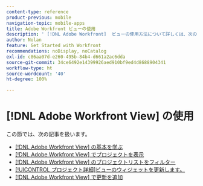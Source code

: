```yaml
---
content-type: reference
product-previous: mobile
navigation-topic: mobile-apps
title: Adobe Workfront ビューの使用
description: ' [!DNL Adobe Workfront]  ビューの使用方法について詳しくは、次の記事を参照してください。'
author: Nolan
feature: Get Started with Workfront
recommendations: noDisplay, noCatalog
exl-id: c86aa07d-e260-495b-84b4-d661a2ac6dda
source-git-commit: 34ce6492e14399926aed910bf9ed4d8688904341
workflow-type: ht
source-wordcount: '40'
ht-degree: 100%

---
```


# [!DNL Adobe Workfront View] の使用

この節では、次の記事を扱います。

* [ [!DNL Adobe Workfront View] の基本を学ぶ](../../../workfront-basics/mobile-apps/using-workfront-view/get-started-with-workfront-view.md)
* [ [!DNL Adobe Workfront View] でプロジェクトを表示](../../../workfront-basics/mobile-apps/using-workfront-view/display-projects-in-wokrfont-view.md)
* [ [!DNL Adobe Workfront View] のプロジェクトリストをフィルター](../../../workfront-basics/mobile-apps/using-workfront-view/filter-project-lists-in-workfront-view.md)
* [[!UICONTROL プロジェクト詳細]ビューのウィジェットを更新します。](../../../workfront-basics/mobile-apps/using-workfront-view/update-widgets-in-workfront-view.md)
* [ [!DNL Adobe Workfront View] で更新を追加](../../../workfront-basics/mobile-apps/using-workfront-view/add-updates-in-workfront-view.md)
